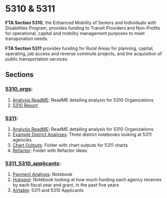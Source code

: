 # 5310 & 5311 

**FTA Section 5310**, the Enhanced Mobility of Seniors and Individuals with Disabilities Program, provides funding to Transit Providers and Non-Profits for operational, capital and mobility management purposes to meet transporation needs.

**FTA Section 5311** provides funding for Rural Areas for planning, capital, operating, job access and reverse commute projects, and the acquisition of public transportation services. 

## Sections

### [5310_orgs](./5310_orgs/):
1. [Analysis ReadME](./5310_orgs/readme_analysis.md): ReadME detailing analysis for 5310 Organizations 
2. [5310 Report](https://docs.calitp.org/data-analyses/5310_5311/5310_orgs/5310_report_output.html)

### [5311](./5311/):
1. [Analysis ReadME](./5311/readme_analysis.md): ReadME detailing analysis for 5310 Organizations
2. [Example District Analyses](./5311/district_analyses/): Three district notebooks looking at 5311 agencies
3. [Chart Outputs](./5311/chart_outputs/): Folder with chart outputs for 5311 charts
4. [Refactor](./5311/refactor/): Folder with Refactor ideas

### [5311_5310_applicants](./5311_5310_applicants/):
1. [Payment Analysis](./5311_5310_applicants/payment_analysis.ipynb): Notebook
2. [Hubspot](./5311_5310_applicants/hubspot.ipynb): Notebook looking at how much funding each agency receives by each fiscal year and grant, in the past five years
3. [Airtable](./5311_5310_applicants/airtable.ipynb): 5311 and 5310 Applicants



